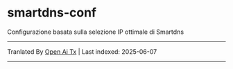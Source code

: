 # smartdns-conf
Configurazione basata sulla selezione IP ottimale di Smartdns

---

Tranlated By [Open Ai Tx](https://github.com/OpenAiTx/OpenAiTx) | Last indexed: 2025-06-07

---